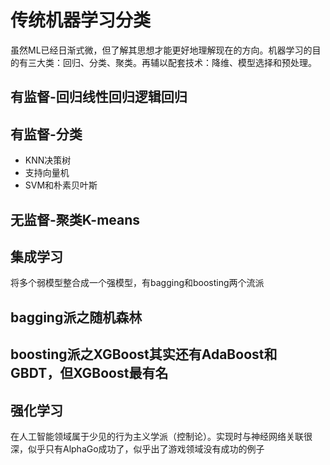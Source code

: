 # 传统机器学习分类

虽然ML已经日渐式微，但了解其思想才能更好地理解现在的方向。机器学习的目的有三大类：回归、分类、聚类。再辅以配套技术：降维、模型选择和预处理。

## 有监督-回归线性回归逻辑回归

## 有监督-分类

* KNN决策树
* 支持向量机
* SVM和朴素贝叶斯

## 无监督-聚类K-means

## 集成学习

将多个弱模型整合成一个强模型，有bagging和boosting两个流派

## bagging派之随机森林

## boosting派之XGBoost其实还有AdaBoost和GBDT，但XGBoost最有名

## 强化学习

在人工智能领域属于少见的行为主义学派（控制论）。实现时与神经网络关联很深，似乎只有AlphaGo成功了，似乎出了游戏领域没有成功的例子
